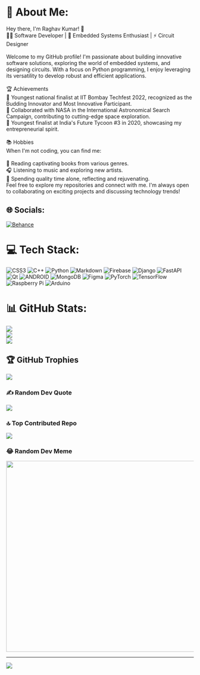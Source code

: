 # 💫 About Me:
Hey there, I'm Raghav Kumar! 👋<br>👨‍💻 Software Developer | 🌱 Embedded Systems Enthusiast | ⚡️ Circuit Designer<br><br>Welcome to my GitHub profile! I'm passionate about building innovative software solutions, exploring the world of embedded systems, and designing circuits. With a focus on Python programming, I enjoy leveraging its versatility to develop robust and efficient applications.<br><br>🏆 Achievements<br>🌟 Youngest national finalist at IIT Bombay Techfest 2022, recognized as the Budding Innovator and Most Innovative Participant.<br>🚀 Collaborated with NASA in the International Astronomical Search Campaign, contributing to cutting-edge space exploration.<br>🎯 Youngest finalist at India's Future Tycoon #3 in 2020, showcasing my entrepreneurial spirit.<br><br>📚 Hobbies<br>When I'm not coding, you can find me:<br><br>📖 Reading captivating books from various genres.<br>🎧 Listening to music and exploring new artists.<br>🌌 Spending quality time alone, reflecting and rejuvenating.<br>Feel free to explore my repositories and connect with me. I'm always open to collaborating on exciting projects and discussing technology trends!


## 🌐 Socials:
[![Behance](https://img.shields.io/badge/Behance-1769ff?logo=behance&logoColor=white)](https://behance.net/Raghav67816) 

# 💻 Tech Stack:
![CSS3](https://img.shields.io/badge/css3-%231572B6.svg?style=for-the-badge&logo=css3&logoColor=white) ![C++](https://img.shields.io/badge/c++-%2300599C.svg?style=for-the-badge&logo=c%2B%2B&logoColor=white) ![Python](https://img.shields.io/badge/python-3670A0?style=for-the-badge&logo=python&logoColor=ffdd54) ![Markdown](https://img.shields.io/badge/markdown-%23000000.svg?style=for-the-badge&logo=markdown&logoColor=white) ![Firebase](https://img.shields.io/badge/firebase-%23039BE5.svg?style=for-the-badge&logo=firebase) ![Django](https://img.shields.io/badge/django-%23092E20.svg?style=for-the-badge&logo=django&logoColor=white) ![FastAPI](https://img.shields.io/badge/FastAPI-005571?style=for-the-badge&logo=fastapi) ![Qt](https://img.shields.io/badge/Qt-%23217346.svg?style=for-the-badge&logo=Qt&logoColor=white) ![ANDROID](https://img.shields.io/badge/android-%2320232a.svg?style=for-the-badge&logo=android&logoColor=%a4c639) ![MongoDB](https://img.shields.io/badge/MongoDB-%234ea94b.svg?style=for-the-badge&logo=mongodb&logoColor=white) 	![Figma](https://img.shields.io/badge/figma-%23F24E1E.svg?style=for-the-badge&logo=figma&logoColor=white) ![PyTorch](https://img.shields.io/badge/PyTorch-%23EE4C2C.svg?style=for-the-badge&logo=PyTorch&logoColor=white) ![TensorFlow](https://img.shields.io/badge/TensorFlow-%23FF6F00.svg?style=for-the-badge&logo=TensorFlow&logoColor=white) ![Raspberry Pi](https://img.shields.io/badge/-RaspberryPi-C51A4A?style=for-the-badge&logo=Raspberry-Pi) ![Arduino](https://img.shields.io/badge/-Arduino-00979D?style=for-the-badge&logo=Arduino&logoColor=white)
# 📊 GitHub Stats:
![](https://github-readme-stats.vercel.app/api?username=Raghav67816&theme=dark&hide_border=false&include_all_commits=true&count_private=true)<br/>
![](https://github-readme-streak-stats.herokuapp.com/?user=Raghav67816&theme=dark&hide_border=false)<br/>
![](https://github-readme-stats.vercel.app/api/top-langs/?username=Raghav67816&theme=dark&hide_border=false&include_all_commits=true&count_private=true&layout=compact)

## 🏆 GitHub Trophies
![](https://github-profile-trophy.vercel.app/?username=Raghav67816&theme=radical&no-frame=false&no-bg=true&margin-w=4)

### ✍️ Random Dev Quote
![](https://quotes-github-readme.vercel.app/api?type=horizontal&theme=radical)

### 🔝 Top Contributed Repo
![](https://github-contributor-stats.vercel.app/api?username=Raghav67816&limit=5&theme=dark&combine_all_yearly_contributions=true)

### 😂 Random Dev Meme
<img src="https://rm.up.railway.app/" width="512px"/>

---
[![](https://visitcount.itsvg.in/api?id=Raghav67816&icon=0&color=0)](https://visitcount.itsvg.in)

<!-- Proudly created with GPRM ( https://gprm.itsvg.in ) -->
